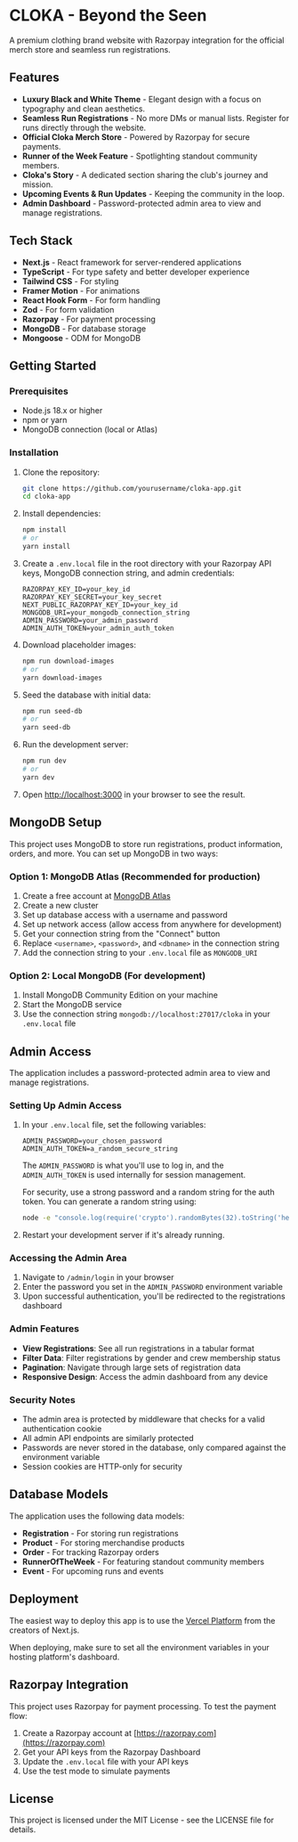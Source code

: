 # CLOKA - Beyond the Seen

A premium clothing brand website with Razorpay integration for the official merch store and seamless run registrations.

## Features

- **Luxury Black and White Theme** - Elegant design with a focus on typography and clean aesthetics.
- **Seamless Run Registrations** - No more DMs or manual lists. Register for runs directly through the website.
- **Official Cloka Merch Store** - Powered by Razorpay for secure payments.
- **Runner of the Week Feature** - Spotlighting standout community members.
- **Cloka's Story** - A dedicated section sharing the club's journey and mission.
- **Upcoming Events & Run Updates** - Keeping the community in the loop.
- **Admin Dashboard** - Password-protected admin area to view and manage registrations.

## Tech Stack

- **Next.js** - React framework for server-rendered applications
- **TypeScript** - For type safety and better developer experience
- **Tailwind CSS** - For styling
- **Framer Motion** - For animations
- **React Hook Form** - For form handling
- **Zod** - For form validation
- **Razorpay** - For payment processing
- **MongoDB** - For database storage
- **Mongoose** - ODM for MongoDB

## Getting Started

### Prerequisites

- Node.js 18.x or higher
- npm or yarn
- MongoDB connection (local or Atlas)

### Installation

1. Clone the repository:
   ```bash
   git clone https://github.com/yourusername/cloka-app.git
   cd cloka-app
   ```

2. Install dependencies:
   ```bash
   npm install
   # or
   yarn install
   ```

3. Create a `.env.local` file in the root directory with your Razorpay API keys, MongoDB connection string, and admin credentials:
   ```
   RAZORPAY_KEY_ID=your_key_id
   RAZORPAY_KEY_SECRET=your_key_secret
   NEXT_PUBLIC_RAZORPAY_KEY_ID=your_key_id
   MONGODB_URI=your_mongodb_connection_string
   ADMIN_PASSWORD=your_admin_password
   ADMIN_AUTH_TOKEN=your_admin_auth_token
   ```

4. Download placeholder images:
   ```bash
   npm run download-images
   # or
   yarn download-images
   ```

5. Seed the database with initial data:
   ```bash
   npm run seed-db
   # or
   yarn seed-db
   ```

6. Run the development server:
   ```bash
   npm run dev
   # or
   yarn dev
   ```

7. Open [http://localhost:3000](http://localhost:3000) in your browser to see the result.

## MongoDB Setup

This project uses MongoDB to store run registrations, product information, orders, and more. You can set up MongoDB in two ways:

### Option 1: MongoDB Atlas (Recommended for production)

1. Create a free account at [MongoDB Atlas](https://www.mongodb.com/cloud/atlas)
2. Create a new cluster
3. Set up database access with a username and password
4. Set up network access (allow access from anywhere for development)
5. Get your connection string from the "Connect" button
6. Replace `<username>`, `<password>`, and `<dbname>` in the connection string
7. Add the connection string to your `.env.local` file as `MONGODB_URI`

### Option 2: Local MongoDB (For development)

1. Install MongoDB Community Edition on your machine
2. Start the MongoDB service
3. Use the connection string `mongodb://localhost:27017/cloka` in your `.env.local` file

## Admin Access

The application includes a password-protected admin area to view and manage registrations.

### Setting Up Admin Access

1. In your `.env.local` file, set the following variables:
   ```
   ADMIN_PASSWORD=your_chosen_password
   ADMIN_AUTH_TOKEN=a_random_secure_string
   ```
   
   The `ADMIN_PASSWORD` is what you'll use to log in, and the `ADMIN_AUTH_TOKEN` is used internally for session management.
   
   For security, use a strong password and a random string for the auth token. You can generate a random string using:
   ```bash
   node -e "console.log(require('crypto').randomBytes(32).toString('hex'))"
   ```

2. Restart your development server if it's already running.

### Accessing the Admin Area

1. Navigate to `/admin/login` in your browser
2. Enter the password you set in the `ADMIN_PASSWORD` environment variable
3. Upon successful authentication, you'll be redirected to the registrations dashboard

### Admin Features

- **View Registrations**: See all run registrations in a tabular format
- **Filter Data**: Filter registrations by gender and crew membership status
- **Pagination**: Navigate through large sets of registration data
- **Responsive Design**: Access the admin dashboard from any device

### Security Notes

- The admin area is protected by middleware that checks for a valid authentication cookie
- All admin API endpoints are similarly protected
- Passwords are never stored in the database, only compared against the environment variable
- Session cookies are HTTP-only for security

## Database Models

The application uses the following data models:

- **Registration** - For storing run registrations
- **Product** - For storing merchandise products
- **Order** - For tracking Razorpay orders
- **RunnerOfTheWeek** - For featuring standout community members
- **Event** - For upcoming runs and events

## Deployment

The easiest way to deploy this app is to use the [Vercel Platform](https://vercel.com/new) from the creators of Next.js.

When deploying, make sure to set all the environment variables in your hosting platform's dashboard.

## Razorpay Integration

This project uses Razorpay for payment processing. To test the payment flow:

1. Create a Razorpay account at [https://razorpay.com](https://razorpay.com)
2. Get your API keys from the Razorpay Dashboard
3. Update the `.env.local` file with your API keys
4. Use the test mode to simulate payments

## License

This project is licensed under the MIT License - see the LICENSE file for details.

